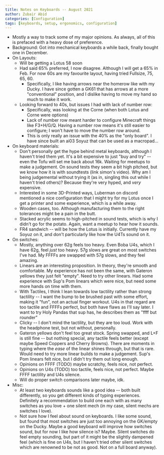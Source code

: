 ```yaml
---
title: Notes on Keyboards -- August 2021
author: Zubair Abid
categories: [Configuration]
tags: [keyboards, setup, ergonomics, configuration]
---
```


- Mostly a way to track some of my major opinions. As always, all of this is
  prefaced with a heavy dose of preference.
- Background: Got into mechanical keyboards a while back, finally bought one in December.
- On Layouts:
  - Will be getting a Lotus 58 soon
  - Had said 65% preferred, I now disagree. Although I will get a 65% in Feb.
    For now 60s are my favourite layout, having tried Fullsize, 75, 65, 60.
    - Specifically, I like having arrows near the homerow like with my Ducky. I
      have since gotten a GK61 that has arrows at a more "conventional"
      position, and I dislike having to move my hand so much to make it work.
  - Looking forward to 40s, but issues I had with lack of number row:
    - Specifically, was looking at the Corne (when both Lotus and Corne were
      options)
    - Lack of number row meant harder to configure Minecraft things like 
      F3+H/G/Q. Having a number row means it's still easier to configure; I
      won't have to move the number row around.
    - This is only really an issue with the 40% as the "only board". I have
      since built an ai03 Soyuz that can be used as a macropad...
- On keyboard materials:
  - Don't personally get the hype behind metal keyboards, although I haven't
    tried them yet. It's a bit expensive to just "buy and try" -- even the Tofu
    will set me back about 16k. Waiting for meetups to make a judgement. On
    sound tests they seem a bit high pitched, but we know how it is with
    soundtests (link simon's video). Why am I being judgemental without trying
    it (as in, singling this out while I haven't tried others)? Because they're
    very hyped, and *very* expensive.
  - Interested in some 3D-Printed ways, Luberman on discord mentioned a nice
    configuration that I might try for my Lotus once I get a printer and some
    experience, which is a while away.
  - Wooden cases, too. Although manufacturing them to the right tolerances might
    be a pain in the butt.
  - Stacked acrylic seems to high-pitched in sound tests, which is why I didn't
    go for the potato. Again, want a meetup to hear how it sounds.
  - FR4 sandwich -- will be how the Lotus is initially. Currently have my Soyuz
    on it, and don't particularly like how the U4Ts sound on it.
- On switches:
  - Mostly, anything over 62g feels too heavy. Even Boba U4s, which I have 62g,
    feel *just* too heavy. 57g slows are great on most switches I've had. My
    FFFFs are swapped with 57g slows, and they feel amazing.
  - Linears are an interesting proposition. In theory, they're smooth and
    comfortable. My experience has not been the same, with Gateron yellows they
    just felt "empty". Need to try other linears. Had some experience with Sup's
    Pom linears which were nice, but need some more hands on time with them.
  - With Tactiles, I think I lean towards low tactility rather than strong
    tactility -- I want the bump to be brushed past with some effort, making it
    "fun", not an actual finger workout. U4s in that regard are too tactile and
    FFFFs perfect, but both have flaws as I'll say later. I want to try Holy
    Pandas that sup has, he describes them as "ffff but rounder"
  - Clicky -- I don't mind the tactility, but they are too loud. Work with the
    headphone test, but not without, personally.
  - Gateron yellows don't feel too great stock. Spring swapped, and L+F is still
    fine -- but nothing special, any tactile feels better (except maybe Speed
    Coppers and Cherry Browns). There are moments in typing where the _ease_ of
    the linear shines through, but that is rare. Would need to try more linear
    builds to make a judgement. Sup's Pom linears felt nice, but I didn't try
    them out long enough.
  - Opinions on FFFF (TODO) maybe scratchy, feels nice, not perfect.
  - Opinions on U4s (TODO) too tactile, feels nice, not perfect. Maybe FFFF
    tactility and U4s silence.
  - Will do proper switch comparisons later maybe, idk.
- Misc:
  - At least two keyboards sounds like a good idea -- both built differently, so
    you get different kinds of typing experiences. Definitely a recommendation
    to build one each with as many switches as you love + one silent mech 
    (in my case, silent mechs are switches I love).
  - Not sure how I feel about sound on keyboards. I like some sound, but found
    that most switches are just too annoying on the GK/empty on the Ducky. Maybe
    a good keyboard will improve how switches sound, but for now I like how
    silence is? Maybe. Silent switches do feel empty sounding, but part of it
    might be the slightly dampened feel (which is fine on U4s, but I haven't
    tried other silent switches which are renowned to be not as good. Not on a
    full board anyway).

